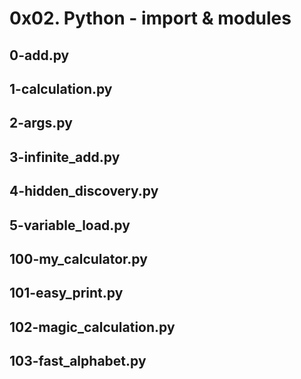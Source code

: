# 0x02. Python - import & modules
## 0-add.py
## 1-calculation.py
## 2-args.py
## 3-infinite_add.py
## 4-hidden_discovery.py
## 5-variable_load.py
## 100-my_calculator.py
## 101-easy_print.py
## 102-magic_calculation.py
## 103-fast_alphabet.py
